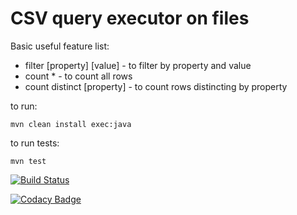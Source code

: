 # CSV query executor on files

Basic useful feature list:

 * filter [property] [value] - to filter by property and value
 * count * - to count all rows
 * count distinct [property] - to count rows distincting by property


to run:

	mvn clean install exec:java

to run tests:

	mvn test


[![Build Status](https://travis-ci.org/eduardoschmidtsantos/simplequeryexecutor.svg?branch=master)](https://travis-ci.org/eduardoschmidtsantos/simplequeryexecutor)

[![Codacy Badge](https://api.codacy.com/project/badge/Grade/a19ecb68bec543bb9c81a228a33d28c7)](https://www.codacy.com/app/eduardoboss/simplequeryexecutor?utm_source=github.com&amp;utm_medium=referral&amp;utm_content=eduardoschmidtsantos/simplequeryexecutor&amp;utm_campaign=Badge_Grade)

